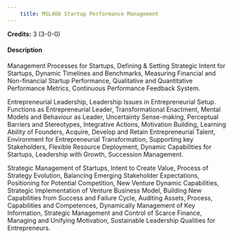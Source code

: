 ```yaml
---
    title: MSL408 Startup Performance Management
---
```

**Credits:** 3 (3-0-0)



#### Description 
Management Processes for Startups, Defining & Setting Strategic Intent for Startups, Dynamic Timelines and Benchmarks, Measuring Financial and Non-financial Startup Performance, Qualitative and Quantitative Performance Metrics, Continuous Performance Feedback System.

Entrepreneurial Leadership, Leadership Issues in Entrepreneurial Setup. Functions as Entrepreneurial Leader, Transformational Enactment, Mental Models and Behaviour as Leader, Uncertainty Sense-making, Perceptual Barriers and Stereotypes, Integrative Actions, Motivation Building, Learning Ability of Founders, Acquire, Develop and Retain Entrepreneurial Talent, Environment for Entrepreneurial Transformation, Supporting key Stakeholders, Flexible Resource Deployment, Dynamic Capabilities for Startups, Leadership with Growth, Succession Management.

Strategic Management of Startups, Intent to Create Value, Process of Strategy Evolution, Balancing Emerging Stakeholder Expectations, Positioning for Potential Competition, New Venture Dynamic Capabilities, Strategic Implementation of Venture Business Model, Building New Capabilities from Success and Failure Cycle, Auditing Assets, Process, Capabilities and Competences, Dynamically Management of Key Information, Strategic Management and Control of Scarce Finance, Managing and Unifying Motivation, Sustainable Leadership Qualities for Entrepreneurs.